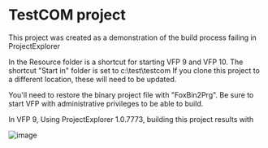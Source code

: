 # TestCOM project
This project was created as a demonstration of the build process failing in ProjectExplorer

In the Resource folder is a shortcut for starting VFP 9 and VFP 10.
The shortcut "Start in" folder is set to c:\test\testcom
If you clone this project to a different location, these will need to be updated.

You'll need to restore the binary project file with "FoxBin2Prg".
Be sure to start VFP with administrative privileges to be able to build.

In VFP 9, Using ProjectExplorer 1.0.7773, building this project results with

![image](https://user-images.githubusercontent.com/47571263/116339894-3fb56c80-a7ac-11eb-9190-5f8e4c75f833.png)
